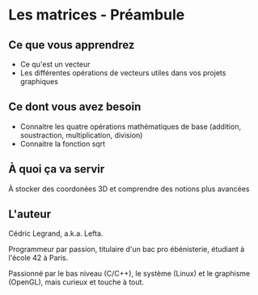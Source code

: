 # Les matrices - Préambule

## Ce que vous apprendrez

* Ce qu'est un vecteur
* Les différentes opérations de vecteurs utiles dans vos projets graphiques

## Ce dont vous avez besoin

* Connaitre les quatre opérations mathématiques de base (addition, soustraction, multiplication,
division)
* Connaitre la fonction sqrt

## À quoi ça va servir

À stocker des coordonées 3D et comprendre des notions plus avancées

## L'auteur

Cédric Legrand, a.k.a. Lefta.

Programmeur par passion, titulaire d'un bac pro ébénisterie, étudiant à l'école 42 à Paris.

Passionné par le bas niveau (C/C++), le système (Linux) et le graphisme (OpenGL), mais curieux et
touche à tout.
